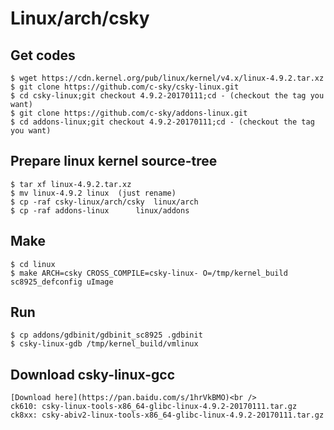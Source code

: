 # Linux/arch/csky

## Get codes

	$ wget https://cdn.kernel.org/pub/linux/kernel/v4.x/linux-4.9.2.tar.xz
	$ git clone https://github.com/c-sky/csky-linux.git
	$ cd csky-linux;git checkout 4.9.2-20170111;cd - (checkout the tag you want)
	$ git clone https://github.com/c-sky/addons-linux.git
	$ cd addons-linux;git checkout 4.9.2-20170111;cd - (checkout the tag you want)

## Prepare linux kernel source-tree

	$ tar xf linux-4.9.2.tar.xz
	$ mv linux-4.9.2 linux  (just rename)
	$ cp -raf csky-linux/arch/csky	linux/arch
	$ cp -raf addons-linux		linux/addons

## Make

	$ cd linux
	$ make ARCH=csky CROSS_COMPILE=csky-linux- O=/tmp/kernel_build sc8925_defconfig uImage

## Run

	$ cp addons/gdbinit/gdbinit_sc8925 .gdbinit
	$ csky-linux-gdb /tmp/kernel_build/vmlinux

## Download csky-linux-gcc
	[Download here](https://pan.baidu.com/s/1hrVkBMO)<br />
	ck610: csky-linux-tools-x86_64-glibc-linux-4.9.2-20170111.tar.gz
	ck8xx: csky-abiv2-linux-tools-x86_64-glibc-linux-4.9.2-20170111.tar.gz

